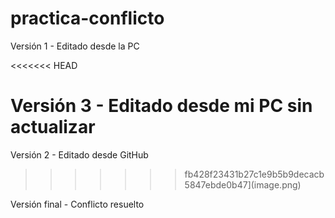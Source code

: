 # practica-conflicto

Versión 1 - Editado desde la PC

<<<<<<< HEAD

Versión 3 - Editado desde mi PC sin actualizar
=======
Versión 2 - Editado desde GitHub
>>>>>>> fb428f23431b27c1e9b5b9decacb5847ebde0b47](image.png)


Versión final - Conflicto resuelto